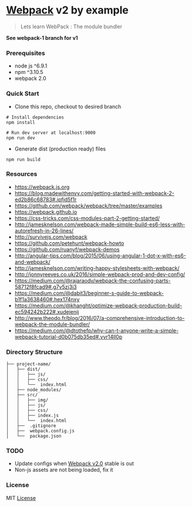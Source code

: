 # [Webpack](https://github.com/webpack/webpack) v2 by example

> Lets learn WebPack : The module bundler

**See webpack-1 branch for v1**

### Prerequisites
* node js ^6.9.1
* npm ^3.10.5
* webpack 2.0

### Quick Start
* Clone this repo, checkout to desired branch
```
# Install dependencies
npm install

# Run dev server at localhost:9000
npm run dev

```
* Generate dist (production ready) files
```
npm run build
```

### Resources 
* https://webpack.js.org
* https://blog.madewithenvy.com/getting-started-with-webpack-2-ed2b86c68783#.ipfjd5f1r
* https://github.com/webpack/webpack/tree/master/examples
* https://webpack.github.io
* https://css-tricks.com/css-modules-part-2-getting-started/
* http://jamesknelson.com/webpack-made-simple-build-es6-less-with-autorefresh-in-26-lines/
* http://survivejs.com/webpack
* https://github.com/petehunt/webpack-howto
* https://github.com/ruanyf/webpack-demos
* http://angular-tips.com/blog/2015/06/using-angular-1-dot-x-with-es6-and-webpack/
* http://jamesknelson.com/writing-happy-stylesheets-with-webpack/
* http://jonnyreeves.co.uk/2016/simple-webpack-prod-and-dev-config/
* https://medium.com/@rajaraodv/webpack-the-confusing-parts-58712f8fcad9#.g7v5zj3i3
* https://medium.com/@dabit3/beginner-s-guide-to-webpack-b1f1a3638460#.hex174nxy
* https://medium.com/@khanght/optimize-webpack-production-build-ec594242b222#.xudejenij
* http://www.theodo.fr/blog/2016/07/a-comprehensive-introduction-to-webpack-the-module-bundler/
* https://medium.com/@dtothefp/why-can-t-anyone-write-a-simple-webpack-tutorial-d0b075db35ed#.vvr14ll0p

### Directory Structure 

```
├── project-name/
│   ├── dist/
│   │   ├── js/
│   │   ├── css/
│   │   └──  index.html
│   ├── node_modules/
│   ├── src/
│   │   ├── img/
│   │   ├── js/
│   │   ├── css/
│   │   ├── index.js
│   │   └──  index.html
│   ├──  .gitignore
│   ├──  webpack.config.js
│   └──  package.json

```

### TODO
* Update configs when [Webpack v2.0](https://webpack.js.org/) stable is out 
* Non-js assets are not being loaded, fix it 

### License
MIT [License](LICENSE.txt)
